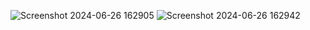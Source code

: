 ![Screenshot 2024-06-26 162905](https://github.com/daivat7263/inshorts_clone/assets/53899850/cb68b1d8-cb37-47f6-9457-9fbad325e984)
![Screenshot 2024-06-26 162942](https://github.com/daivat7263/inshorts_clone/assets/53899850/e583b8ea-65b5-4d51-8b4e-fd101d109942)
